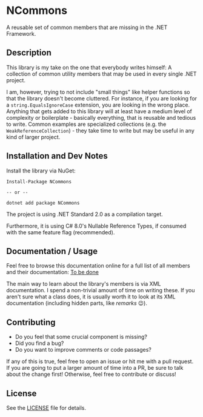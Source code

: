 # NCommons

A reusable set of common members that are missing in the .NET Framework.


## Description

This library is my take on the one that everybody writes himself: 
A collection of common utility members that may be used in every single .NET project.

I am, however, trying to not include "small things" like helper functions so that the library
doesn't become cluttered.
For instance, if you are looking for a `string.EqualsIgnoreCase` extension, you are looking in the
wrong place.
Anything that gets added to this library will at least have a medium level of complexity or 
boilerplate - basically everything, that is reusable and tedious to write.
Common examples are specialized collections (e.g. the `WeakReferenceCollection`) - they take time to
write but may be useful in any kind of larger project.


## Installation and Dev Notes

Install the library via NuGet:

```
Install-Package NCommons

-- or --

dotnet add package NCommons
```

The project is using .NET Standard 2.0 as a compilation target.

Furthermore, it is using C# 8.0's Nullable Reference Types, if consumed with the same feature flag
(recommended).


## Documentation / Usage

Feel free to browse this documentation online for a full list of all members and their documentation:
[To be done](./README)

The main way to learn about the library's members is via XML documentation.
I spend a non-trivial amount of time on writing these. If you aren't sure what a class does, it is
usually worth it to look at its XML documentation (including hidden parts, like *remarks* :wink:).


## Contributing

* Do you feel that some crucial component is missing?
* Did you find a bug?
* Do you want to improve comments or code passages?

If any of this is true, feel free to open an issue or hit me with a pull request.
If you are going to put a larger amount of time into a PR, be sure to talk about the change first!
Otherwise, feel free to contribute or discuss!


## License

See the [LICENSE](./LICENSE) file for details.